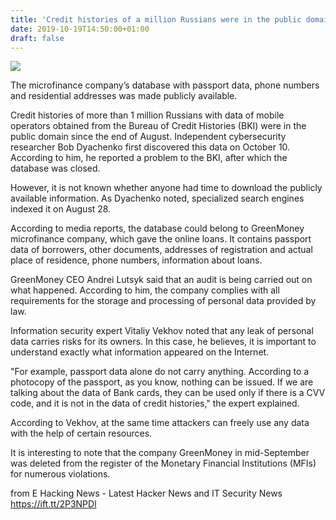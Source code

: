 ```yaml
---
title: 'Credit histories of a million Russians were in the public domain'
date: 2019-10-19T14:50:00+01:00
draft: false
---
```


[![](https://3.bp.blogspot.com/-A_xyMdZpUyE/Us0PzD0fnpI/AAAAAAAAKuU/KbYin5pbJ6Y/s640/insider-breach.jpg)](https://3.bp.blogspot.com/-A_xyMdZpUyE/Us0PzD0fnpI/AAAAAAAAKuU/KbYin5pbJ6Y/s1600/insider-breach.jpg)

  
The microfinance company’s database with passport data, phone numbers and residential addresses was made publicly available.  
  
Credit histories of more than 1 million Russians with data of mobile operators obtained from the Bureau of Credit Histories (BKI) were in the public domain since the end of August. Independent cybersecurity researcher Bob Dyachenko first discovered this data on October 10. According to him, he reported a problem to the BKI, after which the database was closed.  
  
However, it is not known whether anyone had time to download the publicly available information. As Dyachenko noted, specialized search engines indexed it on August 28.  
  
According to media reports, the database could belong to GreenMoney microfinance company, which gave the online loans. It contains passport data of borrowers, other documents, addresses of registration and actual place of residence, phone numbers, information about loans.  
  
GreenMoney CEO Andrei Lutsyk said that an audit is being carried out on what happened. According to him, the company complies with all requirements for the storage and processing of personal data provided by law.  
  
Information security expert Vitaliy Vekhov noted that any leak of personal data carries risks for its owners. In this case, he believes, it is important to understand exactly what information appeared on the Internet.  
  
"For example, passport data alone do not carry anything. According to a photocopy of the passport, as you know, nothing can be issued. If we are talking about the data of Bank cards, they can be used only if there is a CVV code, and it is not in the data of credit histories," the expert explained.  
  
According to Vekhov, at the same time attackers can freely use any data with the help of certain resources.  
  
It is interesting to note that the company GreenMoney in mid-September was deleted from the register of the Monetary Financial Institutions (MFIs) for numerous violations.

  
  
from E Hacking News - Latest Hacker News and IT Security News https://ift.tt/2P3NPDl